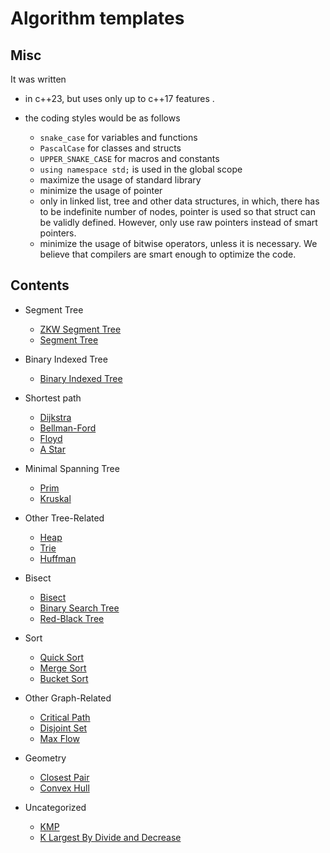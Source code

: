 # Algorithm templates

## Misc

It was written

+ in c++23, but uses only up to c++17 features .
+ the coding styles would be as follows

   - `snake_case` for variables and functions
   - `PascalCase` for classes and structs
   - `UPPER_SNAKE_CASE` for macros and constants
   - `using namespace std;` is used in the global scope
   - maximize the usage of standard library
   - minimize the usage of pointer
   - only in linked list, tree and other data structures, in which, there has to be indefinite number of nodes, pointer is used so that struct can be validly defined. However, only use raw pointers instead of smart pointers.
   - minimize the usage of bitwise operators, unless it is necessary. We believe that compilers are smart enough to optimize the code.

## Contents

+ Segment Tree
   - [ZKW Segment Tree](./segment_tree/zkw_segment_tree.cxx)
   - [Segment Tree](./segment_tree/segment_tree.cxx)

+ Binary Indexed Tree
   - [Binary Indexed Tree](./binary_indexed_tree/binary_indexed_tree.cxx)

+ Shortest path
   - [Dijkstra](./shortest_path/dijkstra.cxx)
   - [Bellman-Ford](./shortest_path/bellman_ford.cxx)
   - [Floyd](./shortest_path/floyd.cxx)
   - [A Star](./shortest_path/a_star.cxx)

+ Minimal Spanning Tree
   - [Prim](./graph/minimal_spanning_tree/prim.cxx)
   - [Kruskal](./graph/minimal_spanning_tree/kruskal.cxx)

+ Other Tree-Related
   - [Heap](./tree/heap.cxx)
   - [Trie](./tree/trie.cxx)
   - [Huffman](./tree/huffman.cxx)

+ Bisect
   - [Bisect](./bisect/bisect.cxx)
   - [Binary Search Tree](./bisect/binary_search_tree.cxx)
   - [Red-Black Tree](./bisect/rb_tree.cxx)

+ Sort
   - [Quick Sort](./sort/quick_sort.cxx)
   - [Merge Sort](./sort/merge_sort.cxx)
   - [Bucket Sort](./sort/bucket_sort.cxx)

+ Other Graph-Related
   - [Critical Path](./graph/critical_path.cxx)
   - [Disjoint Set](./graph/disjoint_set.cxx)
   - [Max Flow](./graph/max_flow.cxx)

+ Geometry
   - [Closest Pair](./geometry/closest_pair.cxx)
   - [Convex Hull](./geometry/convex_hull.cxx)

+ Uncategorized
   - [KMP](./misc/kmp.cxx)
   - [K Largest By Divide and Decrease](./misc/k_largest.cxx)
